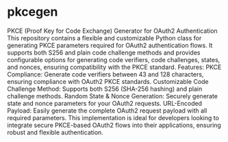 # pkcegen
 PKCE (Proof Key for Code Exchange) Generator for OAuth2 Authentication This repository contains a flexible and customizable Python class for generating PKCE parameters required for OAuth2 authentication flows. It supports both S256 and plain code challenge methods and provides configurable options for generating code verifiers, code challenges, states, and nonces, ensuring compatibility with the PKCE standard.  Features: PKCE Compliance: Generate code verifiers between 43 and 128 characters, ensuring compliance with OAuth2 PKCE standards. Customizable Code Challenge Method: Supports both S256 (SHA-256 hashing) and plain challenge methods. Random State & Nonce Generation: Securely generate state and nonce parameters for your OAuth2 requests. URL-Encoded Payload: Easily generate the complete OAuth2 request payload with all required parameters. This implementation is ideal for developers looking to integrate secure PKCE-based OAuth2 flows into their applications, ensuring robust and flexible authentication.
